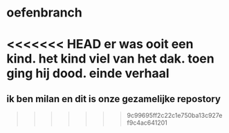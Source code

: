 # oefenbranch

<<<<<<< HEAD
er was ooit een kind. het kind viel van het dak. toen ging hij dood. einde verhaal
=======
## ik ben milan en dit is onze gezamelijke repostory
>>>>>>> 9c99695ff2c22c1e750ba13c927ef9c4ac641201
